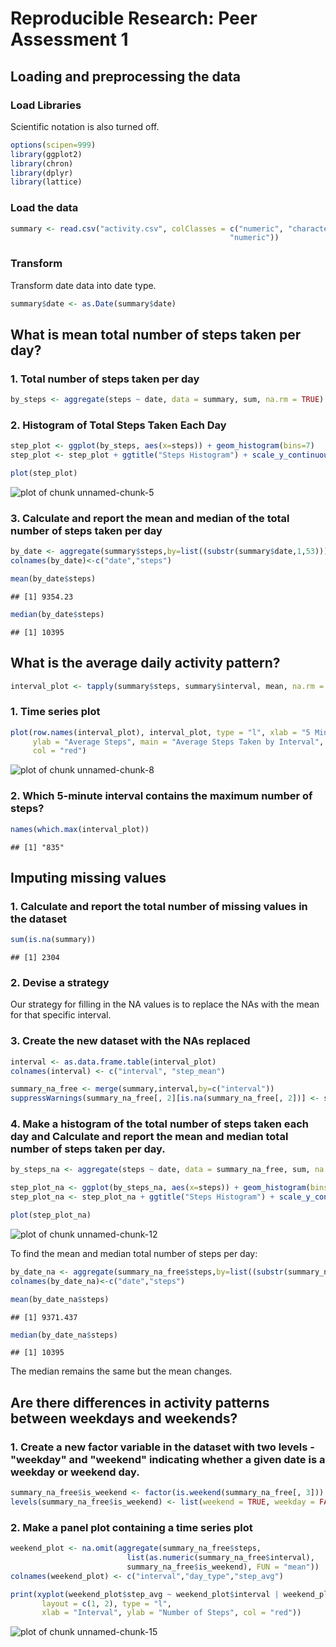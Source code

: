 # Reproducible Research: Peer Assessment 1

## Loading and preprocessing the data

### Load Libraries 
Scientific notation is also turned off.

```r
options(scipen=999)
library(ggplot2)
library(chron)
library(dplyr)
library(lattice)
```

### Load the data


```r
summary <- read.csv("activity.csv", colClasses = c("numeric", "character", 
                                                 "numeric"))
```

### Transform

Transform date data into date type.

```r
summary$date <- as.Date(summary$date)
```

## What is mean total number of steps taken per day?

### 1. Total number of steps taken per day

```r
by_steps <- aggregate(steps ~ date, data = summary, sum, na.rm = TRUE)
```
### 2. Histogram of Total Steps Taken Each Day

```r
step_plot <- ggplot(by_steps, aes(x=steps)) + geom_histogram(bins=7)
step_plot <- step_plot + ggtitle("Steps Histogram") + scale_y_continuous(breaks =seq(0,25,2))

plot(step_plot)
```

![plot of chunk unnamed-chunk-5](figure/unnamed-chunk-5-1.png)
### 3. Calculate and report the mean and median of the total number of steps taken per day

```r
by_date <- aggregate(summary$steps,by=list((substr(summary$date,1,53))),sum, na.rm = TRUE)
colnames(by_date)<-c("date","steps")

mean(by_date$steps)
```

```
## [1] 9354.23
```

```r
median(by_date$steps)
```

```
## [1] 10395
```

## What is the average daily activity pattern?

```r
interval_plot <- tapply(summary$steps, summary$interval, mean, na.rm = TRUE)
```

### 1. Time series plot

```r
plot(row.names(interval_plot), interval_plot, type = "l", xlab = "5 Minute Interval", 
     ylab = "Average Steps", main = "Average Steps Taken by Interval", 
     col = "red")
```

![plot of chunk unnamed-chunk-8](figure/unnamed-chunk-8-1.png)

### 2. Which 5-minute interval contains the maximum number of steps?

```r
names(which.max(interval_plot))
```

```
## [1] "835"
```

## Imputing missing values

### 1. Calculate and report the total number of missing values in the dataset

```r
sum(is.na(summary))
```

```
## [1] 2304
```

### 2. Devise a strategy
Our strategy for filling in the NA values is to replace the NAs with the mean for that specific interval.
### 3. Create the new dataset with the NAs replaced


```r
interval <- as.data.frame.table(interval_plot)
colnames(interval) <- c("interval", "step_mean")

summary_na_free <- merge(summary,interval,by=c("interval"))
suppressWarnings(summary_na_free[, 2][is.na(summary_na_free[, 2])] <- summary_na_free[,4])
```

### 4. Make a histogram of the total number of steps taken each day and Calculate and report the mean and median total number of steps taken per day. 

```r
by_steps_na <- aggregate(steps ~ date, data = summary_na_free, sum, na.rm = TRUE)

step_plot_na <- ggplot(by_steps_na, aes(x=steps)) + geom_histogram(bins=7)
step_plot_na <- step_plot_na + ggtitle("Steps Histogram") + scale_y_continuous(breaks =seq(0,25,2))

plot(step_plot_na)
```

![plot of chunk unnamed-chunk-12](figure/unnamed-chunk-12-1.png)

To find the mean and median total number of steps per day:

```r
by_date_na <- aggregate(summary_na_free$steps,by=list((substr(summary_na_free$date,1,53))),sum, na.rm = TRUE)
colnames(by_date_na)<-c("date","steps")

mean(by_date_na$steps)
```

```
## [1] 9371.437
```

```r
median(by_date_na$steps)
```

```
## [1] 10395
```

The median remains the same but the mean changes.

## Are there differences in activity patterns between weekdays and weekends?

### 1. Create a new factor variable in the dataset with two levels - "weekday" and "weekend" indicating whether a given date is a weekday or weekend day.

```r
summary_na_free$is_weekend <- factor(is.weekend(summary_na_free[, 3]))
levels(summary_na_free$is_weekend) <- list(weekend = TRUE, weekday = FALSE)
```

### 2. Make a panel plot containing a time series plot

```r
weekend_plot <- na.omit(aggregate(summary_na_free$steps, 
                          list(as.numeric(summary_na_free$interval),
                          summary_na_free$is_weekend), FUN = "mean"))
colnames(weekend_plot) <- c("interval","day_type","step_avg")

print(xyplot(weekend_plot$step_avg ~ weekend_plot$interval | weekend_plot$day_type, 
       layout = c(1, 2), type = "l", 
       xlab = "Interval", ylab = "Number of Steps", col = "red"))
```

![plot of chunk unnamed-chunk-15](figure/unnamed-chunk-15-1.png)
